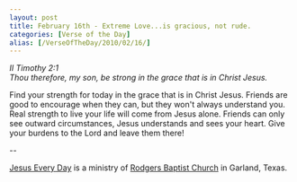 ```yaml
---
layout: post
title: February 16th - Extreme Love...is gracious, not rude.
categories: [Verse of the Day]
alias: [/VerseOfTheDay/2010/02/16/]
---
```


_II Timothy 2:1  
Thou therefore, my son, be strong in the grace that is in Christ
Jesus._

Find your strength for today in the grace that is in Christ Jesus.
Friends are good to encourage when they can, but they won't always
understand you. Real strength to live your life will come from Jesus
alone. Friends can only see outward circumstances, Jesus understands
and sees your heart. Give your burdens to the Lord and leave them
there!

 --

<a href=http://jesuseveryday.net>Jesus Every Day</a> is a ministry of <a href=http://rodgersbaptist.net>Rodgers Baptist Church</a> in Garland, Texas.
